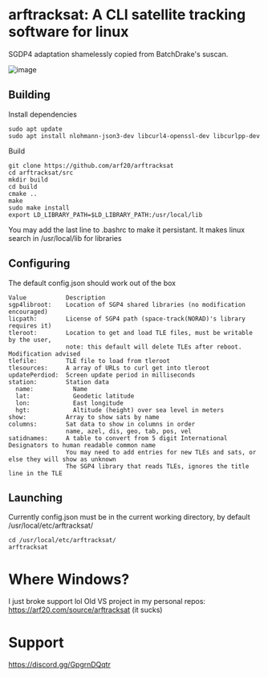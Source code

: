 # arftracksat: A CLI satellite tracking software for linux
SGDP4 adaptation shamelessly copied from BatchDrake's suscan.

![image](https://user-images.githubusercontent.com/35542215/170756857-fb7d43c5-41d3-4cc6-bc0b-30bf321265bc.png)

## Building
Install dependencies
```
sudo apt update
sudo apt install nlohmann-json3-dev libcurl4-openssl-dev libcurlpp-dev
```
Build
```
git clone https://github.com/arf20/arftracksat
cd arftracksat/src
mkdir build
cd build
cmake ..
make
sudo make install
export LD_LIBRARY_PATH=$LD_LIBRARY_PATH:/usr/local/lib
```
You may add the last line to .bashrc to make it persistant. It makes linux search in /usr/local/lib for libraries

## Configuring
The default config.json should work out of the box
```
Value           Description
sgp4libroot:    Location of SGP4 shared libraries (no modification encouraged)
licpath:        License of SGP4 path (space-track(NORAD)'s library requires it)
tleroot:        Location to get and load TLE files, must be writable by the user,
                note: this default will delete TLEs after reboot. Modification advised
tlefile:        TLE file to load from tleroot
tlesources:     A array of URLs to curl get into tleroot
updatePerdiod:  Screen update period in milliseconds
station:        Station data
  name:           Name
  lat:            Geodetic latitude
  lon:            East longitude
  hgt:            Altitude (height) over sea level in meters
show:           Array to show sats by name
columns:        Sat data to show in columns in order
                name, azel, dis, geo, tab, pos, vel
satidnames:     A table to convert from 5 digit International Designators to human readable common name
                You may need to add entries for new TLEs and sats, or else they will show as unknown
                The SGP4 library that reads TLEs, ignores the title line in the TLE
```

## Launching
Currently config.json must be in the current working directory, by default /usr/local/etc/arftracksat/
```
cd /usr/local/etc/arftracksat/
arftracksat
```

# Where Windows?
I just broke support lol
Old VS project in my personal repos: https://arf20.com/source/arftracksat (it sucks)

# Support
https://discord.gg/GpgrnDQqtr
